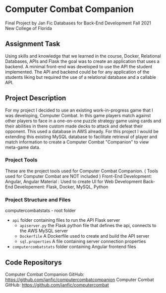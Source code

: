 # Computer Combat Companion

Final Project
by Jan Fic
Databases for Back-End Development 
Fall 2021
New College of Florida

## Assignment Task
Using skills and knowledge that we learned in the course, Docker, Relational Databases, APIs and Flask
the goal was to create an application that uses a backend. A minimal front-end was developed to use 
the API the student implemented. The API and backend could be for any application of the students liking but 
required the use of a relational database and a callable API. 

## Project Description
For my project I decided to use an existing work-in-progress game that I was developing, Computer Combat.
In this game players match against other players to face in a one-on-one puzzle strategy game using
cards and their abilities in there custom made decks to attack and defeat their opponent. This used a database
in AWS already. For this project I would be extending this existing MySQL database to facilitate retrieval of 
player and match information to create a Computer Combat "Companion" to view meta-game data.

### Project Tools
These are the project tools used for Computer Combat Companion. ( Tools used for Computer Combat are NOT included )
Front-End Development: Angular, Angular Material : Used to create UI for Web Development
Back-End Developement: Flask, Docker, MySQL, Python

### Project Structure and Files
computercombatstats - root folder
* `api` folder containing files to run the API Flask server
    * `apiserver.py` the Flask python file that defines the api, connects to the AWS MySQL server
    * `Dockerfile` A Dockerfile used to create and build the API server
    * `sql.properties` A file containing server connection properties
* `computercombatstats` folder containing Angular frontend files

## Code Repositorys
Computer Combat Companion GitHub: https://github.com/janfic/computercombatcompanion
Computer Combat GitHub: https://github.com/janfic/computercombat